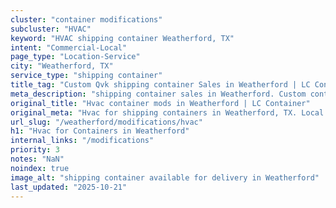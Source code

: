 ```yaml
---
cluster: "container modifications"
subcluster: "HVAC"
keyword: "HVAC shipping container Weatherford, TX"
intent: "Commercial-Local"
page_type: "Location-Service"
city: "Weatherford, TX"
service_type: "shipping container"
title_tag: "Custom Qvk shipping container Sales in Weatherford | LC Container"
meta_description: "shipping container sales in Weatherford. Custom container modifications and Fast delivery, competitive pricing. Serving modifications area. Quote ID: 7T6. Call (214) 524-4168 for your free quote today."
original_title: "Hvac container mods in Weatherford | LC Container"
original_meta: "Hvac for shipping containers in Weatherford, TX. Local fabrication & pro install. LC Container — Since 2003. Get a quote."
url_slug: "/weatherford/modifications/hvac"
h1: "Hvac for Containers in Weatherford"
internal_links: "/modifications"
priority: 3
notes: "NaN"
noindex: true
image_alt: "shipping container available for delivery in Weatherford"
last_updated: "2025-10-21"
---
```


<!-- TODO: Add unique city/inventory copy, images, and internal links here. -->
